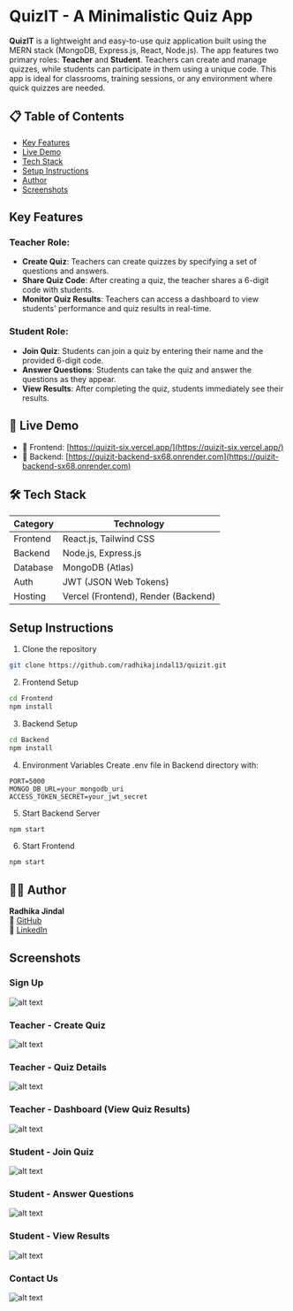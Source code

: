 # QuizIT - A Minimalistic Quiz App

**QuizIT** is a lightweight and easy-to-use quiz application built using the MERN stack (MongoDB, Express.js, React, Node.js). The app features two primary roles: **Teacher** and **Student**. Teachers can create and manage quizzes, while students can participate in them using a unique code. This app is ideal for classrooms, training sessions, or any environment where quick quizzes are needed.

## 📋 Table of Contents
- [Key Features](#key-features)
- [Live Demo](#-live-demo)
- [Tech Stack](#️-tech-stack)
- [Setup Instructions](#setup-instructions)
- [Author](#-author)
- [Screenshots](#screenshots)

## Key Features

### Teacher Role:
- **Create Quiz**: Teachers can create quizzes by specifying a set of questions and answers.
- **Share Quiz Code**: After creating a quiz, the teacher shares a 6-digit code with students.
- **Monitor Quiz Results**: Teachers can access a dashboard to view students' performance and quiz results in real-time.

### Student Role:
- **Join Quiz**: Students can join a quiz by entering their name and the provided 6-digit code.
- **Answer Questions**: Students can take the quiz and answer the questions as they appear.
- **View Results**: After completing the quiz, students immediately see their results.

## 🚀 Live Demo

- 🔗 Frontend: [https://quizit-six.vercel.app/](https://quizit-six.vercel.app/)
- 🔗 Backend: [https://quizit-backend-sx68.onrender.com](https://quizit-backend-sx68.onrender.com)


## 🛠️ Tech Stack

| Category   |           Technology                |
|------------|-------------------------------------|
| Frontend   | React.js, Tailwind CSS              |
| Backend    | Node.js, Express.js                 |
| Database   | MongoDB (Atlas)                     |
| Auth       | JWT (JSON Web Tokens)               |
| Hosting    | Vercel (Frontend), Render (Backend) |

## Setup Instructions

1. Clone the repository
```bash
git clone https://github.com/radhikajindal13/quizit.git
```

2. Frontend Setup
```bash
cd Frontend
npm install
```

3. Backend Setup
```bash
cd Backend
npm install
```

4. Environment Variables
Create .env file in Backend directory with:
```
PORT=5000
MONGO_DB_URL=your_mongodb_uri
ACCESS_TOKEN_SECRET=your_jwt_secret

```

5. Start Backend Server
```bash
npm start
```

6. Start Frontend
```bash
npm start
```


## 👩‍💻 Author

**Radhika Jindal**  
🔗 [GitHub](https://github.com/radhikajindal13)  
🔗 [LinkedIn](https://www.linkedin.com/in/radhika-jindal-1b5a7a258/)


## Screenshots

### Sign Up
![alt text](image.jpg)

### Teacher - Create Quiz
![alt text](image-1.jpg)

### Teacher - Quiz Details
![alt text](image-2.png)

### Teacher - Dashboard (View Quiz Results)
![alt text](image-3.png)

### Student - Join Quiz
![alt text](image-4.jpg)

### Student - Answer Questions
![alt text](image-5.png)

### Student - View Results
![alt text](image-6.png)

### Contact Us
![alt text](image-7.jpg)
